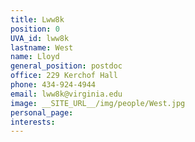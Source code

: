 ```yaml
---
title: Lww8k
position: 0
UVA_id: lww8k
lastname: West
name: Lloyd
general_position: postdoc
office: 229 Kerchof Hall
phone: 434-924-4944
email: lww8k@virginia.edu
image: __SITE_URL__/img/people/West.jpg
personal_page: 
interests: 
---
```


